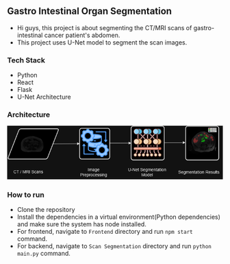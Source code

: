 ## Gastro Intestinal Organ Segmentation

- Hi guys, this project is about segmenting the CT/MRI scans of gastro-intestinal cancer patient's abdomen.
- This project uses U-Net model to segment the scan images.

### Tech Stack

- Python
- React
- Flask
- U-Net Architecture

### Architecture

![image](./images/App%20Working.png)

### How to run

- Clone the repository
- Install the dependencies in a virtual environment(Python dependencies) and make sure the system has node installed.
- For frontend, navigate to `Frontend` directory and run `npm start` command.
- For backend, navigate to `Scan Segmentation` directory and run `python main.py` command.
